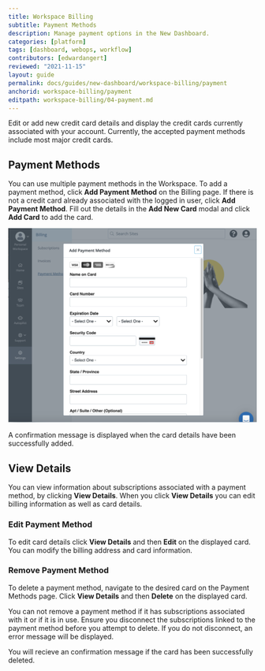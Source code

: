 ```yaml
---
title: Workspace Billing
subtitle: Payment Methods
description: Manage payment options in the New Dashboard.
categories: [platform]
tags: [dashboard, webops, workflow]
contributors: [edwardangert]
reviewed: "2021-11-15"
layout: guide
permalink: docs/guides/new-dashboard/workspace-billing/payment
anchorid: workspace-billing/payment
editpath: workspace-billing/04-payment.md
---
```



Edit or add new credit card details and display the credit cards currently associated with your account. Currently, the accepted payment methods include most major credit cards. 

## Payment Methods

You can use multiple payment methods in the Workspace. To add a payment method, click **Add Payment Method** on the Billing page. If there is not a credit card already associated with the logged in user, click <i class="fa fa-plus"></i> **Add Payment Method**. Fill out the details in the **Add New Card** modal and click **Add Card** to add the card.

![A screenshot of the adding card information](../../../../images/dashboard/new-dashboard/add-payment.png)

A confirmation message is displayed when the card details have been successfully added. 


## View Details

You can view information about subscriptions associated with a payment method, by clicking **View Details**. When you click **View Details** you can edit billing information as well as card details. 

### Edit Payment Method

To edit card details click **View Details** and then **Edit** on the displayed card. You can modify the billing address and card information.

### Remove Payment Method

To delete a payment method, navigate to the desired card on the Payment Methods page. Click **View Details** and then **Delete** on the displayed card. 

You can not remove a payment method if it has subscriptions associated with it or if it is in use. Ensure you disconnect the subscriptions linked to the payment method before you attempt to delete. If you do not disconnect, an error message will be displayed. 

You will recieve an confirmation message if the card has been successfully deleted.

